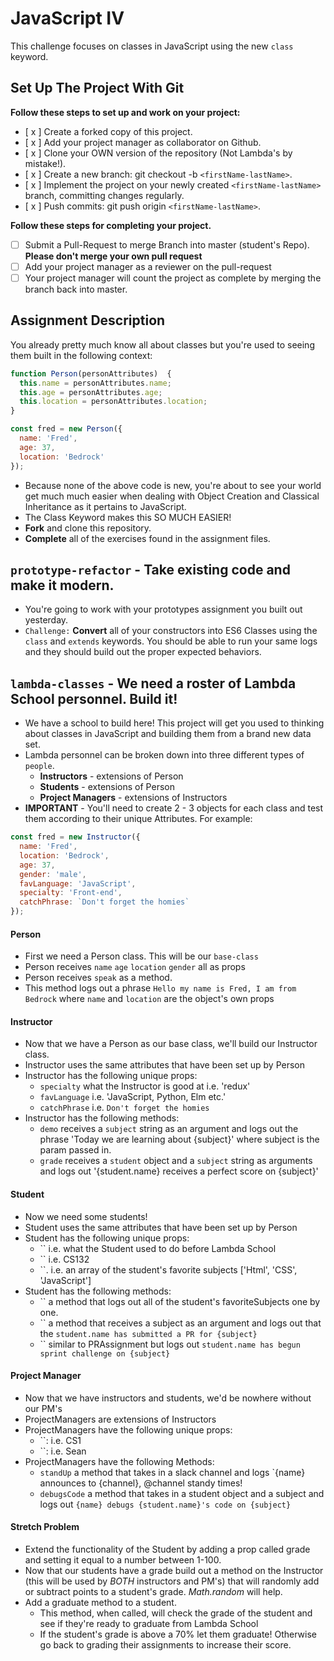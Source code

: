 # JavaScript IV

This challenge focuses on classes in JavaScript using the new `class` keyword.

## Set Up The Project With Git

**Follow these steps to set up and work on your project:**

* [ x ] Create a forked copy of this project.
* [ x ] Add your project manager as collaborator on Github.
* [ x ] Clone your OWN version of the repository (Not Lambda's by mistake!).
* [ x ] Create a new branch: git checkout -b `<firstName-lastName>`.
* [ x ] Implement the project on your newly created `<firstName-lastName>` branch, committing changes regularly.
* [ x ] Push commits: git push origin `<firstName-lastName>`.

**Follow these steps for completing your project.**

* [ ] Submit a Pull-Request to merge <firstName-lastName> Branch into master (student's  Repo). **Please don't merge your own pull request**
* [ ] Add your project manager as a reviewer on the pull-request
* [ ] Your project manager will count the project as complete by merging the branch back into master.

## Assignment Description

You already pretty much know all about classes but you're used to seeing them built in the following context:

```js
function Person(personAttributes)  {
  this.name = personAttributes.name;
  this.age = personAttributes.age;
  this.location = personAttributes.location;
}

const fred = new Person({
  name: 'Fred',
  age: 37,
  location: 'Bedrock'
});
```

* Because none of the above code is new, you're about to see your world get much much easier when dealing with Object Creation and Classical Inheritance as it pertains to JavaScript.
* The Class Keyword makes this SO MUCH EASIER!
* **Fork** and clone this repository.
* **Complete** all of the exercises found in the assignment files.

## `prototype-refactor` - Take existing code and make it modern.

* You're going to work with your prototypes assignment you built out yesterday.
* `Challenge:` **Convert** all of your constructors into ES6 Classes using the `class` and `extends` keywords. You should be able to run your same logs and they should build out the proper expected behaviors.

## `lambda-classes` - We need a roster of Lambda School personnel. Build it!

* We have a school to build here! This project will get you used to thinking about classes in JavaScript and building them from a brand new data set.
* Lambda personnel can be broken down into three different types of `people`.
  * **Instructors** - extensions of Person
  * **Students** - extensions of Person
  * **Project Managers** - extensions of Instructors
* **IMPORTANT** - You'll need to create 2 - 3 objects for each class and test them according to their unique Attributes. For example:

```js
const fred = new Instructor({
  name: 'Fred',
  location: 'Bedrock',
  age: 37,
  gender: 'male',
  favLanguage: 'JavaScript',
  specialty: 'Front-end',
  catchPhrase: `Don't forget the homies`
});
```

#### Person

* First we need a Person class. This will be our `base-class`
* Person receives `name` `age` `location` `gender` all as props
* Person receives `speak` as a method.
* This method logs out a phrase `Hello my name is Fred, I am from Bedrock` where `name` and `location` are the object's own props

#### Instructor

* Now that we have a Person as our base class, we'll build our Instructor class.
* Instructor uses the same attributes that have been set up by Person
* Instructor has the following unique props:
  * `specialty` what the Instructor is good at i.e. 'redux'
  * `favLanguage` i.e. 'JavaScript, Python, Elm etc.'
  * `catchPhrase` i.e. `Don't forget the homies`
* Instructor has the following methods:
  * `demo` receives a `subject` string as an argument and logs out the phrase 'Today we are learning about {subject}' where subject is the param passed in.
  * `grade` receives a `student` object and a `subject` string as arguments and logs out '{student.name} receives a perfect score on {subject}'

#### Student

* Now we need some students!
* Student uses the same attributes that have been set up by Person
* Student has the following unique props:
  * `` i.e. what the Student used to do before Lambda School
  * `` i.e. CS132
  * ``. i.e. an array of the student's favorite subjects ['Html', 'CSS', 'JavaScript']
* Student has the following methods:
  * `` a method that logs out all of the student's favoriteSubjects one by one.
  * `` a method that receives a subject as an argument and logs out that the `student.name has submitted a PR for {subject}`
  * `` similar to PRAssignment but logs out `student.name has begun sprint challenge on {subject}`

#### Project Manager

* Now that we have instructors and students, we'd be nowhere without our PM's
* ProjectManagers are extensions of Instructors
* ProjectManagers have the following unique props:
  * ``: i.e. CS1
  * ``: i.e. Sean
* ProjectManagers have the following Methods:
  * `standUp` a method that takes in a slack channel and logs `{name} announces to {channel}, @channel standy times!​​​​​
  * `debugsCode` a method that takes in a student object and a subject and logs out `{name} debugs {student.name}'s code on {subject}`

#### Stretch Problem

* Extend the functionality of the Student by adding a prop called grade and setting it equal to a number between 1-100.
* Now that our students have a grade build out a method on the Instructor (this will be used by _BOTH_ instructors and PM's) that will randomly add or subtract points to a student's grade. _Math.random_ will help.
* Add a graduate method to a student.
  * This method, when called, will check the grade of the student and see if they're ready to graduate from Lambda School
  * If the student's grade is above a 70% let them graduate! Otherwise go back to grading their assignments to increase their score.
